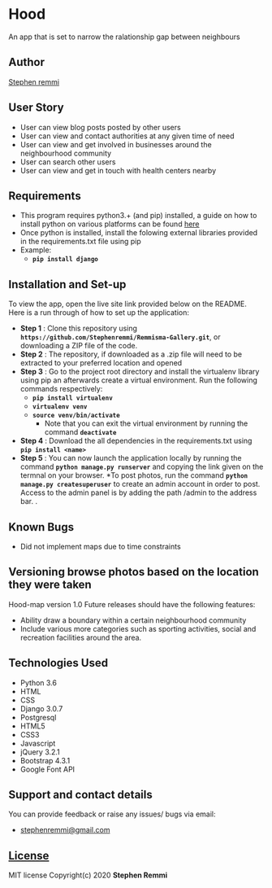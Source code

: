 # Hood
An app that is set to narrow the ralationship gap between neighbours

## Author
[Stephen remmi](https://github.com/Stephenremmi)

## User Story
* User can view blog posts posted by other users
* User can view and contact authorities at any given time of need
* User can view and get involved in businesses around the neighbourhood community
* User can search other users
* User can view and get in touch with health centers nearby
## Requirements
* This program requires python3.+ (and pip) installed, a guide on how to install python on various platforms can be found [here](https://docs.djangoproject.com/en/3.0/topics/install/)
* Once python is installed, install the folowing external libraries provided in the requirements.txt file using pip
* Example: 
    * **`pip install django`**

## Installation and Set-up
To view the app, open the live site link provided below on the README.
Here is a run through of how to set up the application:
* **Step 1** : Clone this repository using **`https://github.com/Stephenremmi/Remmisma-Gallery.git`**, or downloading a ZIP file of the code.
* **Step 2** : The repository, if downloaded as a .zip file will need to be extracted to your preferred location and opened
* **Step 3** : Go to the project root directory and install the virtualenv library using pip an afterwards create a virtual environment. Run the following commands respectively:
    * **`pip install virtualenv`**
    * **`virtualenv venv`**
    * **`source venv/bin/activate`**
        * Note that you can exit the virtual environment by running the command **`deactivate`**
* **Step 4** : Download the all dependencies in the requirements.txt using **`pip install <name>`**
* **Step 5** : You can now launch the application locally by running the command **`python manage.py runserver`** and copying the link given on the termnal on your browser.
*To post photos, run the command **`python manage.py createsuperuser`** to create an admin account in order to post. Access to the admin panel is by adding the path /admin to the address bar.
    .

## Known Bugs
* Did not implement maps due to time constraints

## Versioning browse photos based on the location they were taken
Hood-map version 1.0
Future releases should have the following features:
* Ability draw a boundary within a certain neighbourhood community
* Include various more categories such as sporting activities, social and recreation facilities around the area.

## Technologies Used
* Python 3.6
* HTML  
* CSS
* Django 3.0.7
* Postgresql
* HTML5
* CSS3
* Javascript
* jQuery 3.2.1
* Bootstrap 4.3.1
* Google Font API

## Support and contact details
You can provide feedback or raise any issues/ bugs via email:
* stephenremmi@gmail.com

## [License](https://github.com/Stephenremmi/Articnews/blob/master/LICENSE)
MIT license Copyright(c) 2020 **Stephen Remmi**

